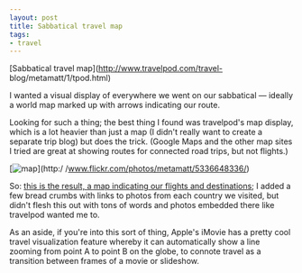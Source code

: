 ```yaml
---
layout: post
title: Sabbatical travel map
tags:
- travel
---
```

[Sabbatical travel map](http://www.travelpod.com/travel-
blog/metamatt/1/tpod.html)

I wanted a visual display of everywhere we went on our sabbatical — ideally a
world map marked up with arrows indicating our route.

Looking for such a thing; the best thing I found was travelpod's map display,
which is a lot heavier than just a map (I didn't really want to create a
separate trip blog) but does the trick. (Google Maps and the other map sites I
tried are great at showing routes for connected road trips, but not flights.)

[![map](http://farm6.static.flickr.com/5210/5336648336_b605964578.jpg)](http:/
/www.flickr.com/photos/metamatt/5336648336/)

So: [this is the result, a map indicating our flights and
destinations](http://www.travelpod.com/travel-blog/metamatt/1/tpod.html); I
added a few bread crumbs with links to photos from each country we visited,
but didn't flesh this out with tons of words and photos embedded there like
travelpod wanted me to.

As an aside, if you're into this sort of thing, Apple's iMovie has a pretty
cool travel visualization feature whereby it can automatically show a line
zooming from point A to point B on the globe, to connote travel as a
transition between frames of a movie or slideshow.

